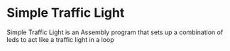 # Simple Traffic Light

Simple Traffic Light is an Assembly program that sets up a combination of leds to act like a traffic light in a loop
